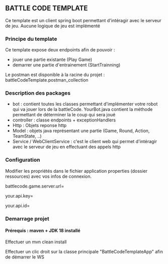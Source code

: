 ## BATTLE CODE TEMPLATE

Ce template est un client spring boot permettant d'intéragir avec le serveur de jeu. 
Aucune logique de jeu est implémenté


### Principe du template

Ce template expose deux endpoints afin de pouvoir : 

- jouer une partie existante (Play Game)
- demarrer une partie d'entrainement (StartTrainning)

Le postman est disponible à la racine du projet : battleCodeTemplate.postman_collection


### Description des packages 

- bot : contient toutes les classes permettant d'implémenter votre robot qui va jouer lors de la battleCode. YourBot.java contient la méthode permettant de déterminer la le coup qui sera joué 
- controller : classe endpoints + exceptionHandlers
- Http : Objets reponse http 
- Model : objets java représentant une partie (Game, Round, Action, TeamState, ..)
- Service / WebClientService : c'est le client web qui permet d'intéragir avec le serveur de jeu en effectuant des appels http

### Configuration 
Modifier les propriétés dans le fichier application properties (dossier ressources) avec vos infos de connexion. 

battlecode.game.server.url=

your.api.key=

your.api.id=


### Demarrage projet 

#### Prérequis : maven + JDK 18 installé

Effectuer un mvn clean install 

Effectuer un clic droit sur la classe principale "BattleCodeTemplateApp" afin de démarrer le WS


